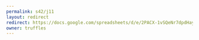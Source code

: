 ```yaml
---
permalink: s42/j11
layout: redirect
redirect: https://docs.google.com/spreadsheets/d/e/2PACX-1vSQeNr7dpdHayFwJOv71AX7Wius0gxlEZ-SP4SODqLAMBdWvn8vVRb2s06_B_9qqsvXv2Y7yXQ-b4oR/pubhtml
owner: truffles
---
```

